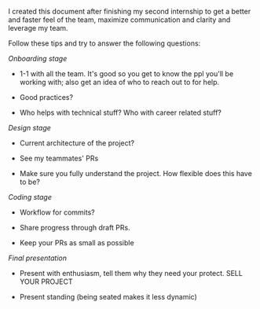 I created this document after finishing my second internship to get a better and faster feel of the team, maximize communication and clarity and leverage my team.

Follow these tips and try to answer the following questions:

*Onboarding stage*

- 1-1 with all the team. It's good so you get to know the ppl you'll be working with; also get an idea of who to reach out to for help.

- Good practices?

- Who helps with technical stuff? Who with career related stuff?

*Design stage*

- Current architecture of the project?

- See my teammates' PRs

- Make sure you fully understand the project. How flexible does this have to be?

*Coding stage*

- Workflow for commits?

- Share progress through draft PRs.

- Keep your PRs as small as possible

*Final presentation* 

- Present with enthusiasm, tell them why they need your protect. SELL YOUR PROJECT

- Present standing (being seated makes it less dynamic)
